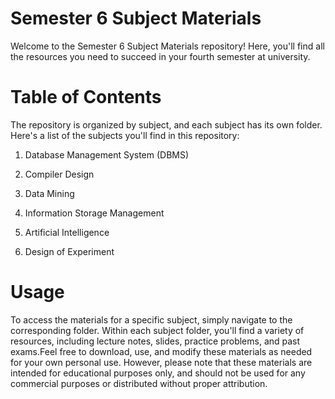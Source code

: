 # Semester 6 Subject Materials

Welcome to the Semester 6 Subject Materials repository! Here, you'll find all the resources you need to succeed in your fourth semester at university.

# Table of Contents

The repository is organized by subject, and each subject has its own folder. Here's a list of the subjects you'll find in this repository:

1. Database Management System (DBMS)

2. Compiler Design

3. Data Mining 

4. Information Storage Management

5. Artificial Intelligence 

6. Design of Experiment 


# Usage

To access the materials for a specific subject, simply navigate to the corresponding folder. Within each subject folder, you'll find a variety of resources, 
including lecture notes, slides, practice problems, and past exams.Feel free to download, use, and modify these materials as needed for your own personal use. 
However, please note that these materials are intended for educational purposes only, and should not be used for any commercial purposes or distributed without 
proper attribution.
